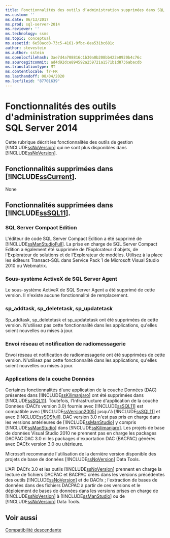 ```yaml
---
title: Fonctionnalités des outils d’administration supprimées dans SQL Server 2014 | Microsoft Docs
ms.custom: ''
ms.date: 06/13/2017
ms.prod: sql-server-2014
ms.reviewer: ''
ms.technology: ssms
ms.topic: conceptual
ms.assetid: 6e58acd0-73c5-4161-9fbc-8ea531bc681c
author: stevestein
ms.author: sstein
ms.openlocfilehash: 3ae7d4a708816c1b30a0b208bb422e0920b4c76c
ms.sourcegitcommit: ad4d92dce894592a259721a1571b1d8736abacdb
ms.translationtype: MT
ms.contentlocale: fr-FR
ms.lasthandoff: 08/04/2020
ms.locfileid: "87701639"
---
```

# <a name="discontinued-management-tools-features-in-sql-server-2014"></a>Fonctionnalités des outils d'administration supprimées dans SQL Server 2014
  Cette rubrique décrit les fonctionnalités des outils de gestion [!INCLUDE[ssNoVersion](../includes/ssnoversion-md.md)] qui ne sont plus disponibles dans [!INCLUDE[ssNoVersion](../includes/ssnoversion-md.md)].  
  
## <a name="features-removed-in-sscurrent"></a>Fonctionnalités supprimées dans [!INCLUDE[ssCurrent](../includes/sscurrent-md.md)].  
 None  
  
## <a name="features-removed-in-sssql11"></a>Fonctionnalités supprimées dans [!INCLUDE[ssSQL11](../includes/sssql11-md.md)].  
  
### <a name="sql-server-compact-edition"></a>SQL Server Compact Edition  
 L'éditeur de code SQL Server Compact Edition a été supprimé de [!INCLUDE[ssManStudioFull](../includes/ssmanstudiofull-md.md)]. La prise en charge de SQL Server Compact Edition a également été supprimée de l'Explorateur d'objets, de l'Explorateur de solutions et de l'Explorateur de modèles. Utilisez à la place les éditeurs Transact-SQL dans Service Pack 1 de Microsoft Visual Studio 2010 ou Webmatrix.  
  
### <a name="activex-subsystem-for-sql-server-agent"></a>Sous-système ActiveX de SQL Server Agent  
 Le sous-système ActiveX de SQL Server Agent a été supprimé de cette version. Il n'existe aucune fonctionnalité de remplacement.  
  
### <a name="sp_addtask-sp_deletetask-sp_updatetask"></a>sp_addtask, sp_deletetask, sp_updatetask  
 Sp_addtask, sp_deletetask et sp_updatetask ont été supprimées de cette version. N'utilisez pas cette fonctionnalité dans les applications, qu'elles soient nouvelles ou mises à jour.  
  
### <a name="net-send-and-pager-notification"></a>Envoi réseau et notification de radiomessagerie  
 Envoi réseau et notification de radiomessagerie ont été supprimées de cette version. N'utilisez pas cette fonctionnalité dans les applications, qu'elles soient nouvelles ou mises à jour.  
  
### <a name="data-tier-applications"></a>Applications de la couche Données  
 Certaines fonctionnalités d'une application de la couche Données (DAC) présentes dans [!INCLUDE[ssKilimanjaro](../includes/sskilimanjaro-md.md)] ont été supprimées dans [!INCLUDE[ssSQL11](../includes/sssql11-md.md)]. Toutefois, l'Infrastructure d'application de la couche Données (DACfx version 3.0) fournie avec [!INCLUDE[ssSQL11](../includes/sssql11-md.md)] est compatible avec [!INCLUDE[ssVersion2005](../includes/ssversion2005-md.md)] jusqu'à [!INCLUDE[ssSQL11](../includes/sssql11-md.md)] et avec [!INCLUDE[ssSDSfull](../includes/sssdsfull-md.md)]. DAC version 3.0 n'est pas pris en charge dans les versions antérieures de [!INCLUDE[ssManStudio](../includes/ssmanstudio-md.md)] y compris [!INCLUDE[ssManStudio](../includes/ssmanstudio-md.md)] dans [!INCLUDE[ssKilimanjaro](../includes/sskilimanjaro-md.md)]. Les projets de base de données Visual Studio 2010 ne prennent pas en charge les packages DACPAC DAC 3.0 ni les packages d'exportation DAC (BACPAC) générés avec DACfx version 3.0 ou ultérieure.  
  
 Microsoft recommande l'utilisation de la dernière version disponible des projets de base de données [!INCLUDE[ssNoVersion](../includes/ssnoversion-md.md)] Data Tools.  
  
 L'API DACfx 3.0 et les outils [!INCLUDE[ssNoVersion](../includes/ssnoversion-md.md)] prennent en charge la lecture de fichiers DACPAC et BACPAC créés dans les versions précédentes des outils [!INCLUDE[ssNoVersion](../includes/ssnoversion-md.md)] et de DACfx ; l'extraction de bases de données dans des fichiers DACPAC à partir de ces versions et le déploiement de bases de données dans les versions prises en charge de [!INCLUDE[ssNoVersion](../includes/ssnoversion-md.md)] à [!INCLUDE[ssManStudio](../includes/ssmanstudio-md.md)] ou de [!INCLUDE[ssNoVersion](../includes/ssnoversion-md.md)] Data Tools.  
  
## <a name="see-also"></a>Voir aussi  
 [Compatibilité descendante](../../2014/getting-started/backward-compatibility.md)  
  
  
